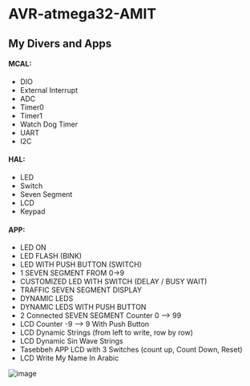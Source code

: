 # **AVR-atmega32-AMIT**
## My Divers and Apps
#### MCAL:
- DIO
- External Interrupt
- ADC
- Timer0
- Timer1
- Watch Dog Timer
- UART
- I2C
#### HAL:
- LED
- Switch
- Seven Segment
- LCD
- Keypad
#### APP:
- LED ON
- LED FLASH (BINK)
- LED WITH PUSH BUTTON (SWITCH)
- 1 SEVEN SEGMENT FROM 0->9
- CUSTOMIZED LED WITH SWITCH (DELAY / BUSY WAIT)
- TRAFFIC SEVEN SEGMENT DISPLAY
- DYNAMIC LEDS
- DYNAMIC LEDS WITH PUSH BUTTON
- 2 Connected SEVEN SEGMENT Counter 0 --> 99
- LCD Counter -9 --> 9 With Push Button
- LCD Dynamic Strings (from left to write, row by row)
- LCD Dynamic Sin Wave Strings
- Tasebbeh APP LCD with 3 Switches (count up, Count Down, Reset)
- LCD Write My Name In Arabic

![image](https://github.com/SaadElDine/AVR-atmega32/assets/113860522/3830a4ff-928b-48fd-9b3e-8da8d3e04b03)
